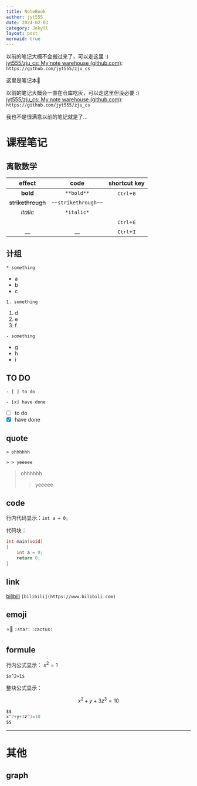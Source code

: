 ```yaml
---
title: NoteBook
author: jyt555
date: 2024-02-03
category: Jekyll
layout: post
mermaid: true
---
```


以前的笔记大概不会搬过来了，可以走这里 :) <br/>
[jyt555/zju_cs: My note warehouse (github.com)](https://github.com/jyt555/zju_cs): `https://github.com/jyt555/zju_cs`







这里是笔记本:book:

以前的笔记大概会一直在仓库吃灰，可以走这里但没必要 :) <br/>
[jyt555/zju_cs: My note warehouse (github.com)](https://github.com/jyt555/zju_cs): `https://github.com/jyt555/zju_cs`

我也不是很满意以前的笔记就是了…

# 课程笔记

## 离散数学

|      effect       |        code         |         shortcut key         |
| :---------------: | :-----------------: | :--------------------------: |
|     **bold**      |     `**bold**`      | <kbd>Ctrl</kbd>+<kbd>B</kbd> |
| ~~strikethrough~~ | `~~strikethrough~~` |                              |
|     *italic*      |     `*italic*`      |                              |
|        ` `        |         ` `         | <kbd>Ctrl</kbd>+<kbd>E</kbd> |
|        __         |         __          | <kbd>Ctrl</kbd>+<kbd>I</kbd> |

## 计组

`* something`

* a
* b
* c

`1. something`

1. d
2. e
3. f

`- something`

- g
- h
- i

## TO DO

`- [ ] to do`

`- [x] have done`

- [ ] to do
- [x] have done

## quote

`> ohhhhhh`

`> > yeeeee`

> ohhhhhh
>
> > yeeeee

## code

行内代码显示：`int a = 0;`

代码块：

```c
int main(void)
{
    int a = 0;
    return 0;
}
```

## link

[bilibili](https://www.bilibili.com)
`[bilibili](https://www.bilibili.com)`

## emoji

:star::cactus:
`:star:` `:cactus:`

## formule

行内公式显示： $x^2=1$

`$x^2=1$`

整块公式显示：

$$
x^2+y+3z^3=10
$$

```c
$$
x^2+y+3z^3=10
$$
```

---

# 其他

## graph

